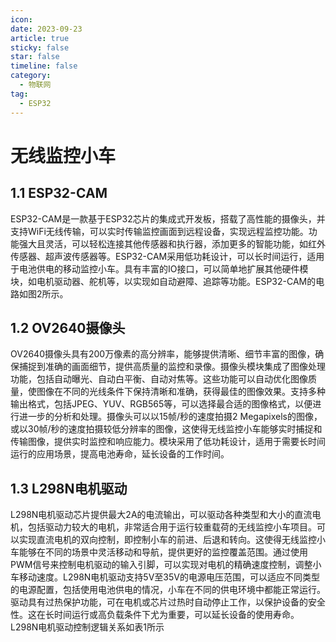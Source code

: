 ```yaml
---
icon: 
date: 2023-09-23
article: true
sticky: false
star: false
timeline: false
category:
  - 物联网
tag:
  - ESP32
---
```



# 无线监控小车

## 1.1 ESP32-CAM
ESP32-CAM是一款基于ESP32芯片的集成式开发板，搭载了高性能的摄像头，并支持WiFi无线传输，可以实时传输监控画面到远程设备，实现远程监控功能。功能强大且灵活，可以轻松连接其他传感器和执行器，添加更多的智能功能，如红外传感器、超声波传感器等。ESP32-CAM采用低功耗设计，可以长时间运行，适用于电池供电的移动监控小车。具有丰富的IO接口，可以简单地扩展其他硬件模块，如电机驱动器、舵机等，以实现如自动避障、追踪等功能。ESP32-CAM的电路如图2所示。

## 1.2 OV2640摄像头
OV2640摄像头具有200万像素的高分辨率，能够提供清晰、细节丰富的图像，确保捕捉到准确的画面细节，提供高质量的监控和录像。摄像头模块集成了图像处理功能，包括自动曝光、自动白平衡、自动对焦等。这些功能可以自动优化图像质量，使图像在不同的光线条件下保持清晰和准确，获得最佳的图像效果。支持多种输出格式，包括JPEG、YUV、RGB565等，可以选择最合适的图像格式，以便进行进一步的分析和处理。摄像头可以以15帧/秒的速度拍摄2 Megapixels的图像，或以30帧/秒的速度拍摄较低分辨率的图像，这使得无线监控小车能够实时捕捉和传输图像，提供实时监控和响应能力。模块采用了低功耗设计，适用于需要长时间运行的应用场景，提高电池寿命，延长设备的工作时间。

## 1.3 L298N电机驱动
L298N电机驱动芯片提供最大2A的电流输出，可以驱动各种类型和大小的直流电机，包括驱动力较大的电机，非常适合用于运行较重载荷的无线监控小车项目。可以实现直流电机的双向控制，即控制小车的前进、后退和转向。这使得无线监控小车能够在不同的场景中灵活移动和导航，提供更好的监控覆盖范围。通过使用PWM信号来控制电机驱动的输入引脚，可以实现对电机的精确速度控制，调整小车移动速度。L298N电机驱动支持5V至35V的电源电压范围，可以适应不同类型的电源配置，包括使用电池供电的情况，小车在不同的供电环境中都能正常运行。驱动具有过热保护功能，可在电机或芯片过热时自动停止工作，以保护设备的安全性。这在长时间运行或高负载条件下尤为重要，可以延长设备的使用寿命。L298N电机驱动控制逻辑关系如表1所示
